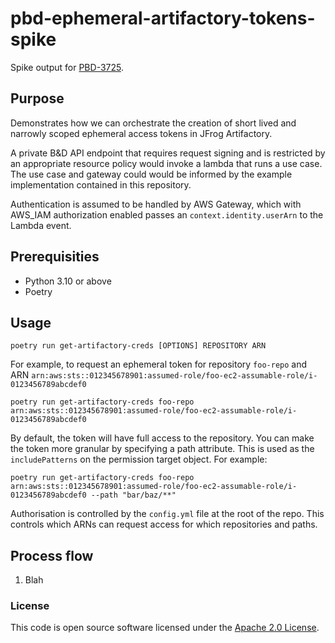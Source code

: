 # pbd-ephemeral-artifactory-tokens-spike

Spike output for [PBD-3725](https://jira.tools.tax.service.gov.uk/browse/PBD-3725).

## Purpose

Demonstrates how we can orchestrate the creation of short lived and narrowly scoped ephemeral access tokens in JFrog Artifactory.

A private B&D API endpoint that requires request signing and is restricted by an appropriate resource policy would invoke a lambda that runs a use case. The use case and gateway could would be informed by the example implementation contained in this repository.

Authentication is assumed to be handled by AWS Gateway, which with AWS_IAM authorization enabled passes an `context.identity.userArn` to the Lambda event.

## Prerequisities

* Python 3.10 or above
* Poetry

## Usage

    poetry run get-artifactory-creds [OPTIONS] REPOSITORY ARN

For example, to request an ephemeral token for repository `foo-repo` and ARN `arn:aws:sts::012345678901:assumed-role/foo-ec2-assumable-role/i-0123456789abcdef0`

    poetry run get-artifactory-creds foo-repo arn:aws:sts::012345678901:assumed-role/foo-ec2-assumable-role/i-0123456789abcdef0

By default, the token will have full access to the repository. You can make the token more granular by specifying a path attribute. This is used as the `includePatterns` on the permission target object. For example:

    poetry run get-artifactory-creds foo-repo arn:aws:sts::012345678901:assumed-role/foo-ec2-assumable-role/i-0123456789abcdef0 --path "bar/baz/**"

Authorisation is controlled by the `config.yml` file at the root of the repo. This controls which ARNs can request access for which repositories and paths.

## Process flow

1. Blah

### License

This code is open source software licensed under the [Apache 2.0 License]("http://www.apache.org/licenses/LICENSE-2.0.html").
